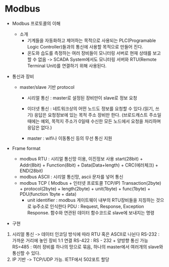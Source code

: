 Modbus
=============
* Modbus 프로토콜의 이해
  * 소개
    - 기계들을 자동화하고 제어하는 목적으로 사용되는 PLC(Programable Logic Controller)들과의 통신에 사용할 목적으로 만들어 진다.
    - 온도와 습도를 측정하는 여러 장비들이 모니터링 서버로 현재 상태를 보고할 수 없음
      -> SCADA System에서도 모니터링 서버와 RTU(Remote Terminal Unit)를 연결하기 위해 사용된다.
 
 * 통신과 장비
    * master/slave 기반 protocol
      - 시리얼 통신 : master로 설정된 장비만이 slave로 정보 요청
      - 이더넷 통신 : 네트워크상의 어떤 노드도 정보를 요청할 수 있다.(읽기, 쓰기)
                     응답은 요청정보에 있는 목적 주소 장비만 한다.
                     (브로드캐스트 주소일 때에는 예외, 목적지 주소가 0일때 수신한 모든 노드에서 요청을 처리하며 응답은 없다.)
                     
      - master : wifi나 이동통신 등의 무선 통신 지원
 
 * Frame format
    - modbus RTU : 시리얼 통신망 이용, 이진정보 사용
      start(28bit) + Addr(8bit) + Function(8bit) + Data(Data+length) + CRC(에러체크) + END(28bit)
    - modbus ASCII : 시리얼 통신망, ascii 문자를 넣어 통신
    - modbus TCP ( Modbus + 인터넷 프로토콜 TCP/IP)
      Transaction(2byte) + protocol(2byte) + length(2byte) + unit(1byte) + func(1byte) + PDU(function 1byte + data)
      * unit identifier : modbus 게이트웨이 내부의 RTU장비들을 지칭하는 것으로 ip주소로 인식한다
      PDU : Request, Response, Exception Response. 함수와 연관된 데이터 함수코드로 slave에 보내지는 명령
 
 * 구현
  1) 시리얼 통신 -> 데이터 인코딩 방식에 따라 RTU 혹은 ASCII로 나뉜다
      RS-232 : 가까운 거리에 놓인 장비 1:1 연결
      RS-422 : RS - 232 + 양방향 통신 가능
      RS=485 : 여러 장비를 하나의 망으로 묶음, 하나의 master에서 여러개의 slave와 통신할 수 있다.
  2) IP 기반 -> TCP/UDP 가능. IETF에서 502포트 할당
